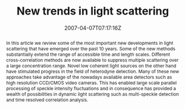 ---
title: "New trends in light scattering"
authors:
- F Scheffold
- R Cerbino

#author_notes:
#- "author1 note"
#- "author2 note"
date: "2007-04-07T07:17:16Z"
doi: "10.1016/j.cocis.2007.03.005"

# Schedule page publish date (NOT publication's date).
publishDate: "2024-04-15T00:00:00Z"

# Publication type.
# Legend: 0 = Uncategorized; 1 = Conference paper; 2 = Journal article;
# 3 = Preprint / Working Paper; 4 = Report; 5 = Book; 6 = Book section;
# 7 = Thesis; 8 = Patent
publication_types: ["article-journal"]

# Publication name and optional abbreviated publication name.
publication: "*Current Opinion in Colloid & Interface Science* **12**, 50-57"
publication_short: "*Curr. Opin. Colloid Interface Sci.* **12**, 50-57"

abstract: "In this article we review some of the most important new developments in light scattering that have emerged over the past 10 years. Some of the new methods substantially extend the range of accessible time and length scales. Different cross-correlation methods are now available to suppress multiple scattering over a large concentration range. Novel low coherent light sources on the other hand have stimulated progress in the field of heterodyne detection. Many of these new approaches take advantage of the nowadays available area detectors such as high resolution CCD/CMOS video cameras. This has enabled large scale parallel processing of speckle intensity fluctuations and in consequence has provided a wealth of possibilities in dynamic light scattering such as multi-speckle detection and time resolved correlation analysis."

# Summary. An optional shortened abstract.
summary:

tags:
#- tag1
#- tag2
featured: false

links:
#- name: Link
#  url: "link..."
#url_pdf: ''
#url_code: ''
#url_dataset: ''
#url_poster: ''
#url_project: ''
#url_slides: ''
#url_source: ''
#url_video: ''

# Featured image
# To use, add an image named `featured.jpg/png` to your page's folder. 
#image:
#  caption: ""
#  focal_point: ""
#  preview_only: false

# Associated Projects (optional).
#   Associate this publication with one or more of your projects.
#   Simply enter your project's folder or file name without extension.
#   E.g. `internal-project` references `content/project/internal-project/index.md`.
#   Otherwise, set `projects: []`.
projects: []

# Slides (optional).
#   Associate this publication with Markdown slides.
#   Simply enter your slide deck's filename without extension.
#   E.g. `slides: "example"` references `content/slides/example/index.md`.
#   Otherwise, set `slides: ""`.
slides:

# Comments (optional).
#   Enable comments in the page.
commentable: false
---